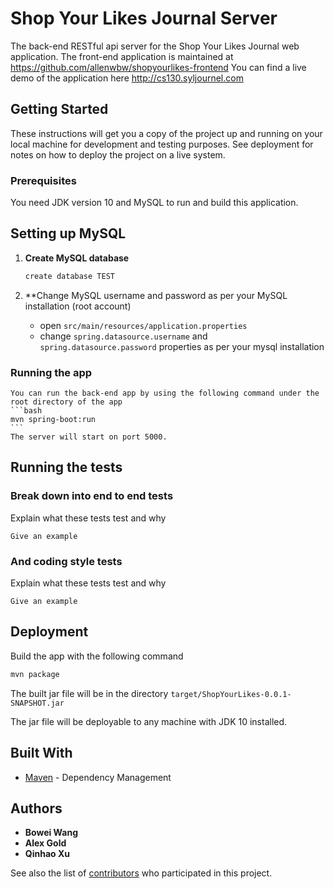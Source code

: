 # Shop Your Likes Journal Server

The back-end RESTful api server for the Shop Your Likes Journal web application.
The front-end application is maintained at https://github.com/allenwbw/shopyourlikes-frontend
You can find a live demo of the application here http://cs130.syljournel.com

## Getting Started

These instructions will get you a copy of the project up and running on your local machine for development and testing purposes. See deployment for notes on how to deploy the project on a live system.

### Prerequisites

You need JDK version 10 and MySQL to run and build this application. 

## Setting up MySQL
1. **Create MySQL database**
    ```bash
    create database TEST
    ```
2. **Change MySQL username and password as per your MySQL installation (root account)

    + open `src/main/resources/application.properties`
    + change `spring.datasource.username` and `spring.datasource.password` properties as per your mysql installation


### Running the app

    You can run the back-end app by using the following command under the root directory of the app
    ```bash
    mvn spring-boot:run
    ```
    The server will start on port 5000.
    
    
## Running the tests


### Break down into end to end tests

Explain what these tests test and why

```
Give an example
```

### And coding style tests

Explain what these tests test and why

```
Give an example
```

## Deployment

Build the app with the following command
```bash
mvn package
```
The built jar file will be in the directory `target/ShopYourLikes-0.0.1-SNAPSHOT.jar`

The jar file will be deployable to any machine with JDK 10 installed.

## Built With

* [Maven](https://maven.apache.org/) - Dependency Management

## Authors

* **Bowei Wang** 
* **Alex Gold** 
* **Qinhao Xu** 

See also the list of [contributors](https://github.com/your/project/contributors) who participated in this project.
